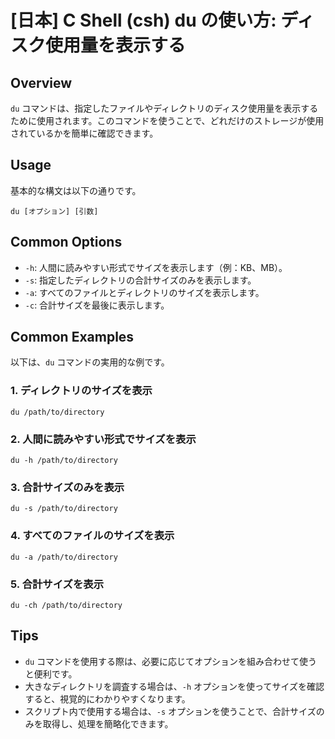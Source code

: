 # [日本] C Shell (csh) du の使い方: ディスク使用量を表示する

## Overview
`du` コマンドは、指定したファイルやディレクトリのディスク使用量を表示するために使用されます。このコマンドを使うことで、どれだけのストレージが使用されているかを簡単に確認できます。

## Usage
基本的な構文は以下の通りです。

```
du [オプション] [引数]
```

## Common Options
- `-h`: 人間に読みやすい形式でサイズを表示します（例：KB、MB）。
- `-s`: 指定したディレクトリの合計サイズのみを表示します。
- `-a`: すべてのファイルとディレクトリのサイズを表示します。
- `-c`: 合計サイズを最後に表示します。

## Common Examples
以下は、`du` コマンドの実用的な例です。

### 1. ディレクトリのサイズを表示
```
du /path/to/directory
```

### 2. 人間に読みやすい形式でサイズを表示
```
du -h /path/to/directory
```

### 3. 合計サイズのみを表示
```
du -s /path/to/directory
```

### 4. すべてのファイルのサイズを表示
```
du -a /path/to/directory
```

### 5. 合計サイズを表示
```
du -ch /path/to/directory
```

## Tips
- `du` コマンドを使用する際は、必要に応じてオプションを組み合わせて使うと便利です。
- 大きなディレクトリを調査する場合は、`-h` オプションを使ってサイズを確認すると、視覚的にわかりやすくなります。
- スクリプト内で使用する場合は、`-s` オプションを使うことで、合計サイズのみを取得し、処理を簡略化できます。
